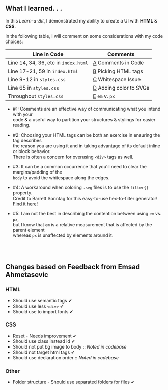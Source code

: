 ## What I learned. . .

In this *Learn-a-Bit*, I demonstrated my ability to create a UI with **HTML** & **CSS**.

In the following table, I will comment on some considerations with my code choices:


| Line in Code | Comments |
| ----------- | ----------- |
| Line 14, 34, 36, etc in `index.html` | [A](#id-1) Comments in Code |
| Line 17-21, 59 in `index.html` | [B](#id-2) Picking HTML tags |
| Line 9-12 in `styles.css` | [C](#id-3) Whitespace Issue |
| Line 65 in `styles.css` | [D](#id-4) Adding color to SVGs |
| Throughout `styles.css` | [E](#id-5) `em` v. `px` |



<div id='id-1'/> 

- #1: Comments are an effective way of communicating what you intend with your<br>
code & a useful way to partition your structures & stylings for easier reading.

<div id='id-2'/>

- #2: Choosing your HTML tags can be both an exercise in ensuring the tag describes<br>
the reason you are using it and in taking advantage of its default inline or block behavior.<br> There is often a concern for overusing `<div>` tags as well.

<div id='id-3'/>

- #3: It can be a common occurrence that you'll need to clear the margins/padding of the<br> `body` to avoid the whitespace along the edges.

<div id='id-4'/>

- #4: A workaround when coloring `.svg` files is to use the `filter{}` property.<br> Credit to Barrett Sonntag for this easy-to-use hex-to-filter generator!<br> [Find it here!](https://codepen.io/sosuke/pen/Pjoqqp)

<div id='id-5'/>

- #5: I am not the best in describing the contention between using `em` vs. `px`,<br>
but I know that `em` is a relative measurement that is affected by the parent element <br> whereas `px` is unaffected by elements around it.

<br>
<br>

## Changes based on Feedback from Emsad Ahmetasevic

### HTML
   - Should use semantic tags &#10004;
   - Should use less `<div>` &#10004;
   - Should use <link> to import fonts &#10004;

### CSS
   - Reset - Needs improvement &#10004;
   - Should use class instead id &#10004;
   - Should not put bg image to body :: *Noted in codebase*
   - Should not target html tags &#10004;
   - Should use declaration order :: *Noted in codebase*

### Other
   - Folder structure - Should use separated folders for files &#10004;